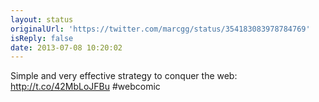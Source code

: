 ```yaml
---
layout: status
originalUrl: 'https://twitter.com/marcgg/status/354183083978784769'
isReply: false
date: 2013-07-08 10:20:02
---
```


Simple and very effective strategy to conquer the web: http://t.co/42MbLoJFBu #webcomic
